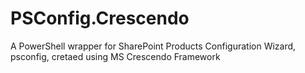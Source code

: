 # PSConfig.Crescendo
A PowerShell wrapper for SharePoint Products Configuration Wizard, psconfig, cretaed using MS Crescendo Framework
